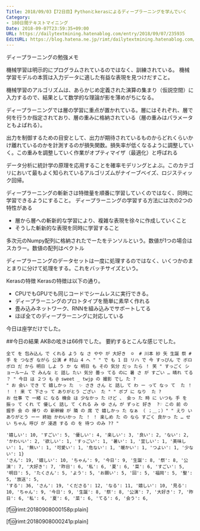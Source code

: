 ```yaml
---
Title: 2018/09/03【72日目】Pythonとkerasによるディープラーニングを学んでいく
Category:
- 180日間テキストマイニング
Date: 2018-09-07T23:59:35+09:00
URL: https://dailytextmining.hatenablog.com/entry/2018/09/07/235935
EditURL: https://blog.hatena.ne.jp/rimt/dailytextmining.hatenablog.com/atom/entry/10257846132623446326
---
```


ディープラーニングの勉強メモ

機械学習は明示的にプログラムされているのではなく、訓練されている。
機械学習モデルの本質は入力データに適した有益な表現を見つけだすこと。

機械学習のアルゴリズムは、あらかじめ定義された演算の集まり（仮説空間）に入力するので、結果として数学的な理論が影を薄めがちになる。

ディープラーニングでは層の学習に重点が置かれている。層にはそれぞれ、層で何を行うか指定されており、層の重みに格納されている（層の重みはパラメータともよばれる）。

出力を制御するための目安として、出力が期待されているものからどれくらいかけ離れているのかを計測するのが損失関数。損失率が低くなるように調整していく。この重みを調整していく作業がオプティマイザ（最適化）と呼ばれる

データ分析に統計学の原理を応用することを確率モデリングとよぶ。このカテゴリにおいて最もよく知られているアルゴリズムがナイーブベイズ、ロジスティック回帰。

ディープラーニングの斬新さは特徴量を順番に学習していくのではなく、同時に学習できるようにすること。
ディープラーニングの学習する方法には次の2つの特性がある

- 層から層への斬新的な学習により、複雑な表現を徐々に作成していくこと
- そうした斬新的な表現を同時に学習すること

多次元のNumpy配列に格納されたでーたをテンソルという。数値が1つの場合はスカラー。数値の配列はベクトル

ディープラーニングのデータセットは一度に処理するのではなく、いくつかのまとまりに分けて処理をする。これをバッチサイズという。

Kerasの特徴
Kerasの特徴は以下の通り。

- CPUでもGPUでも同じコードでシームレスに実行できる。
- ディープラーニングのプロトタイプを簡単に素早く作れる
- 畳み込みネットワーク、RNNを組み込みでサポートしてる
- ほぼ全てのディープラーニングに対応している

今日は座学だけでした。

##今日の結果
AKBの呟きは66件でした。
要約するとこんな感じでした。
```
全て を 包み込ん で くれる よう な さ やや が 大好き  ☺ ️ # 川本 紗 矢 生誕 祭 # 手 を つなぎ ながら 公演 # 村山 4 へ " " で も 1 日 リハ で 今 すっぴん で ボロボロ だ から 明日 しよ う か な 明日 も その 気分 だっ たら ！ 笑 " すっごく ショールーム で みんな と 話し たい 気分 曇っ てる のに 暑 さ が すごい … 晴れ てる ？ " 今日 は ２つ も @ sweet _ twjp の 撮影 でし た ?
" お 会い でき て 嬉しかっ た  ✨ さき さん と 話し て わ ー って なっ て  た ！ ！ ！ 来 て 下さっ て ありがとう ござい  た " " ボブ に なり  た ?
お 仕事 で 一緒 に なる 機会 は 少なかっ た けど 、 会っ た 時 に いつも 手 を 振っ て くれ て 優しく 話し て くれる み ゆ さん が ずっと 好き  ?♡ この 前 の 握手 会 の 帰り の 新幹線 が 隣 の 席 で 嬉しかっ た なぁ （ ；＿；）" " えり い ありがとう ーー 終始 かわいかっ た ！ ！ 楽しめ た の なら すごく 良かっ た … せい ちゃん 呼び が 浸透 する の を 待つ のみ ?? "
```

```
'嬉しい': 10, 'すごい': 5, '優しい': 4, '楽しい': 3, '良い': 2, 'ない': 2, 'かわいい': 2, '欲しい': 1, 'すっごい': 1, '暑い': 1, '宜しい': 1, '美味しい': 1, '無い': 1, '可愛い': 1, '危ない': 1, '暖かい': 1, 'つよい': 1, '少ない': 1}
'さん': 19, '嬉しい': 10, 'ちゃん': 9, '今日': 9, '生誕': 8, '祭': 8, '公演': 7, '大好き': 7, '昨日': 6, '私': 6, '夏': 6, '菜': 6, 'すごい': 5, '明日': 5, 'たくさん': 5, 'よう': 5, 'お願い': 5, '回': 5, '福岡': 5, '聖': 5, '放送': 5, 
'する': 36, 'さん': 19, 'くださる': 12, 'なる': 11, '嬉しい': 10, '見る': 10, 'ちゃん': 9, '今日': 9, '生誕': 8, '祭': 8, '公演': 7, '大好き': 7, '昨日': 6, '私': 6, '夏': 6, '菜': 6, 'てる': 6, '会う': 6, 
```
[f:id:rimt:20180908000158p:plain]

[f:id:rimt:20180908000241p:plain]
